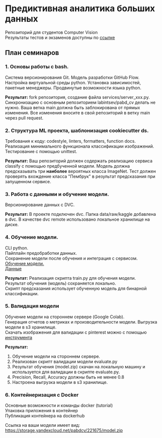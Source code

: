 # Предиктивная аналитика больших данных

Репозиторий для студентов Computer Vision  
Результаты тестов и экзаменов доступны по [ссылке](Results_CV.csv)

## План семинаров

### 1. Основы работы с bash.
Система версионирования Git.
Модель разработки GitHub Flow.
Настройка виртуальной среды python.
Установка зависимостей, пакетные менеджеры.
Продвинутые возможности языка python.

**Результат:** fork репозитория, создание файла services/server_xxx.py.  
Синхронизацию с основным репозиторием labintsev/pabd_cv делать не нужно.
Ваша ветка main должна быть заблокирована от прямых изменения.
Все изменения вносите в свой репозиторий в ветку main через pull request.

### 2. Структура ML проекта, шаблонизация cookiecutter ds.
Требования к коду: codestyle, linters, formatters, function docs.
Реализация минимального функционала классификации изображений.
Тестирование с помощью unittest.

**Результат:**  Ваш репозиторий должен содержать реализацию сервиса classify с помощью предбученной модели.
Модель должна предсказывать три **наиболее** вероятных класса ImageNet.
Тест должен проверять вхождение класса "Пембрук" в результат предсказания при запущенном сервисе.


### 3. Работа с данными и обучение модели.
Версионирование данных с DVC.

**Результат:**
В проекте подключен dvc.
Папка data/raw/kaggle добавлена в dvc.
В качестве dvc remote использовано локальное хранилище на диске.

### 4. Обучение модели.
CLI python.  
Пайплайн предобработки данных.  
Сохранение модели после обучения и интеграция с сервисом.  
[Обучение модели.](https://keras.io/examples/vision/image_classification_from_scratch/)  
[Данные](https://drive.google.com/file/d/1PW9uFmww8G9-BwVFwnTitdTFCusx4OuU/view?usp=sharing)

**Результат:**
Реализация скрипта train.py для обучения модели.  
Результат обучения (модель) сохраняется локально.  
Скрипт предсказания использует обученную модель для бинарной классификации.

### 5. Валидация модели
Обучение модели на стороннем сервере (Google Colab).  
Генерация отчетов о метриках и производительности модели.
Выгрузка модели в s3 хранилище.  
Скачать изображения для валидации с pinterest можно с помощью [инструмента](https://github.com/ataknkcyn/pinterest-crawler)

**Результат:**
1. Обучение модели на стороннем сервере.
2. Реализован скрипт валидации модели evaluate.py
2. Результат обучения (model.zip) скачан на локальную машину и используется для валидации в скрипте evaluate.py.
3. Precision, Recall, Accuracy должны быть не менее 0.8
4. Настроена выгрузка модели в s3 хранилище.


### 6. Контейнеризация с Docker

Основные возможности и команды docker (tutorial)  
Упаковка приложения в контейнер  
Публикация контейнера на dockerhub

Ссылка на ваши модели имеет вид: https://storage.yandexcloud.net/pabdcv/221675/model.zip